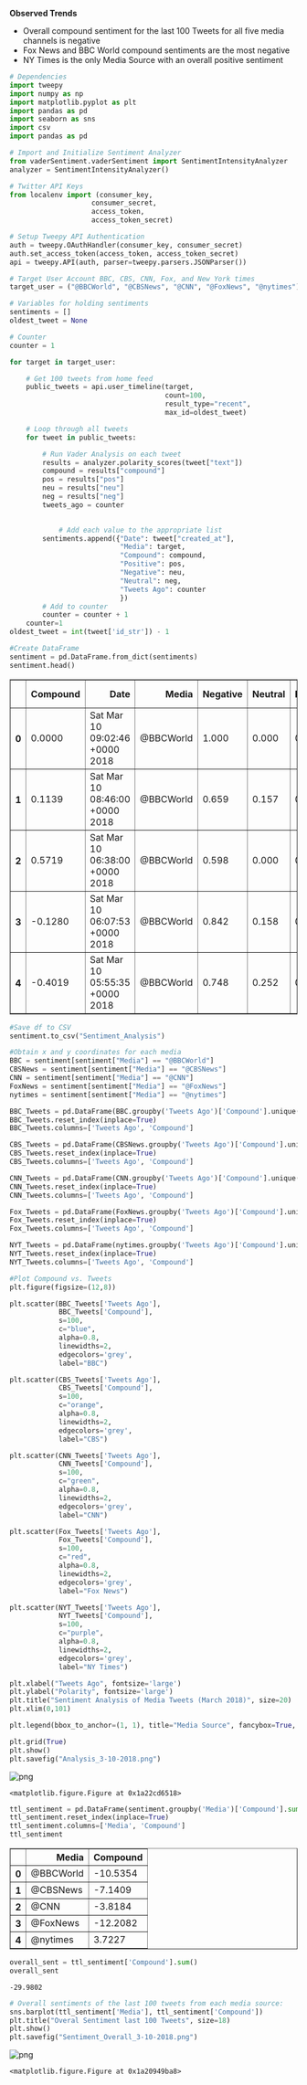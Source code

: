 
**Observed Trends**
- Overall compound sentiment for the last 100 Tweets for all five media channels is negative
- Fox News and BBC World compound sentiments are the most negative
- NY Times is the only Media Source with an overall positive sentiment


```python
# Dependencies
import tweepy
import numpy as np
import matplotlib.pyplot as plt
import pandas as pd
import seaborn as sns
import csv
import pandas as pd

# Import and Initialize Sentiment Analyzer
from vaderSentiment.vaderSentiment import SentimentIntensityAnalyzer
analyzer = SentimentIntensityAnalyzer()

# Twitter API Keys
from localenv import (consumer_key, 
                    consumer_secret, 
                    access_token, 
                    access_token_secret)

# Setup Tweepy API Authentication
auth = tweepy.OAuthHandler(consumer_key, consumer_secret)
auth.set_access_token(access_token, access_token_secret)
api = tweepy.API(auth, parser=tweepy.parsers.JSONParser())
```


```python
# Target User Account BBC, CBS, CNN, Fox, and New York times
target_user = ("@BBCWorld", "@CBSNews", "@CNN", "@FoxNews", "@nytimes")

# Variables for holding sentiments
sentiments = []
oldest_tweet = None

# Counter
counter = 1

for target in target_user:

    # Get 100 tweets from home feed
    public_tweets = api.user_timeline(target,
                                      count=100,
                                      result_type="recent",
                                      max_id=oldest_tweet)

    # Loop through all tweets
    for tweet in public_tweets:

        # Run Vader Analysis on each tweet
        results = analyzer.polarity_scores(tweet["text"])
        compound = results["compound"]
        pos = results["pos"]
        neu = results["neu"]
        neg = results["neg"]
        tweets_ago = counter
        

            # Add each value to the appropriate list
        sentiments.append({"Date": tweet["created_at"], 
                           "Media": target,
                           "Compound": compound,
                           "Positive": pos,
                           "Negative": neu,
                           "Neutral": neg,
                           "Tweets Ago": counter
                           })
        # Add to counter 
        counter = counter + 1
    counter=1
oldest_tweet = int(tweet['id_str']) - 1
```


```python
#Create DataFrame
sentiment = pd.DataFrame.from_dict(sentiments)
sentiment.head()
```




<div>
<style scoped>
    .dataframe tbody tr th:only-of-type {
        vertical-align: middle;
    }

    .dataframe tbody tr th {
        vertical-align: top;
    }

    .dataframe thead th {
        text-align: right;
    }
</style>
<table border="1" class="dataframe">
  <thead>
    <tr style="text-align: right;">
      <th></th>
      <th>Compound</th>
      <th>Date</th>
      <th>Media</th>
      <th>Negative</th>
      <th>Neutral</th>
      <th>Positive</th>
      <th>Tweets Ago</th>
    </tr>
  </thead>
  <tbody>
    <tr>
      <th>0</th>
      <td>0.0000</td>
      <td>Sat Mar 10 09:02:46 +0000 2018</td>
      <td>@BBCWorld</td>
      <td>1.000</td>
      <td>0.000</td>
      <td>0.000</td>
      <td>1</td>
    </tr>
    <tr>
      <th>1</th>
      <td>0.1139</td>
      <td>Sat Mar 10 08:46:00 +0000 2018</td>
      <td>@BBCWorld</td>
      <td>0.659</td>
      <td>0.157</td>
      <td>0.184</td>
      <td>2</td>
    </tr>
    <tr>
      <th>2</th>
      <td>0.5719</td>
      <td>Sat Mar 10 06:38:00 +0000 2018</td>
      <td>@BBCWorld</td>
      <td>0.598</td>
      <td>0.000</td>
      <td>0.402</td>
      <td>3</td>
    </tr>
    <tr>
      <th>3</th>
      <td>-0.1280</td>
      <td>Sat Mar 10 06:07:53 +0000 2018</td>
      <td>@BBCWorld</td>
      <td>0.842</td>
      <td>0.158</td>
      <td>0.000</td>
      <td>4</td>
    </tr>
    <tr>
      <th>4</th>
      <td>-0.4019</td>
      <td>Sat Mar 10 05:55:35 +0000 2018</td>
      <td>@BBCWorld</td>
      <td>0.748</td>
      <td>0.252</td>
      <td>0.000</td>
      <td>5</td>
    </tr>
  </tbody>
</table>
</div>




```python
#Save df to CSV
sentiment.to_csv("Sentiment_Analysis")
```


```python
#Obtain x and y coordinates for each media
BBC = sentiment[sentiment["Media"] == "@BBCWorld"]
CBSNews = sentiment[sentiment["Media"] == "@CBSNews"]
CNN = sentiment[sentiment["Media"] == "@CNN"]
FoxNews = sentiment[sentiment["Media"] == "@FoxNews"]
nytimes = sentiment[sentiment["Media"] == "@nytimes"]

BBC_Tweets = pd.DataFrame(BBC.groupby('Tweets Ago')['Compound'].unique())
BBC_Tweets.reset_index(inplace=True)
BBC_Tweets.columns=['Tweets Ago', 'Compound']

CBS_Tweets = pd.DataFrame(CBSNews.groupby('Tweets Ago')['Compound'].unique())
CBS_Tweets.reset_index(inplace=True)
CBS_Tweets.columns=['Tweets Ago', 'Compound']

CNN_Tweets = pd.DataFrame(CNN.groupby('Tweets Ago')['Compound'].unique())
CNN_Tweets.reset_index(inplace=True)
CNN_Tweets.columns=['Tweets Ago', 'Compound']

Fox_Tweets = pd.DataFrame(FoxNews.groupby('Tweets Ago')['Compound'].unique())
Fox_Tweets.reset_index(inplace=True)
Fox_Tweets.columns=['Tweets Ago', 'Compound']

NYT_Tweets = pd.DataFrame(nytimes.groupby('Tweets Ago')['Compound'].unique())
NYT_Tweets.reset_index(inplace=True)
NYT_Tweets.columns=['Tweets Ago', 'Compound']
```


```python
#Plot Compound vs. Tweets
plt.figure(figsize=(12,8))

plt.scatter(BBC_Tweets['Tweets Ago'],
            BBC_Tweets['Compound'],
            s=100,
            c="blue",
            alpha=0.8, 
            linewidths=2,
            edgecolors='grey', 
            label="BBC")

plt.scatter(CBS_Tweets['Tweets Ago'],
            CBS_Tweets['Compound'],
            s=100,
            c="orange",
            alpha=0.8, 
            linewidths=2,
            edgecolors='grey', 
            label="CBS")

plt.scatter(CNN_Tweets['Tweets Ago'],
            CNN_Tweets['Compound'],
            s=100,
            c="green",
            alpha=0.8, 
            linewidths=2,
            edgecolors='grey', 
            label="CNN")

plt.scatter(Fox_Tweets['Tweets Ago'],
            Fox_Tweets['Compound'],
            s=100,
            c="red",
            alpha=0.8, 
            linewidths=2,
            edgecolors='grey', 
            label="Fox News")

plt.scatter(NYT_Tweets['Tweets Ago'],
            NYT_Tweets['Compound'],
            s=100,
            c="purple",
            alpha=0.8, 
            linewidths=2,
            edgecolors='grey', 
            label="NY Times")

plt.xlabel("Tweets Ago", fontsize='large')
plt.ylabel("Polarity", fontsize='large')
plt.title("Sentiment Analysis of Media Tweets (March 2018)", size=20)
plt.xlim(0,101)

plt.legend(bbox_to_anchor=(1, 1), title="Media Source", fancybox=True, shadow=True, borderpad=1)

plt.grid(True)
plt.show()
plt.savefig("Analysis_3-10-2018.png")
```


![png](output_6_0.png)



    <matplotlib.figure.Figure at 0x1a22cd6518>



```python
ttl_sentiment = pd.DataFrame(sentiment.groupby('Media')['Compound'].sum())
ttl_sentiment.reset_index(inplace=True)
ttl_sentiment.columns=['Media', 'Compound']
ttl_sentiment
```




<div>
<style scoped>
    .dataframe tbody tr th:only-of-type {
        vertical-align: middle;
    }

    .dataframe tbody tr th {
        vertical-align: top;
    }

    .dataframe thead th {
        text-align: right;
    }
</style>
<table border="1" class="dataframe">
  <thead>
    <tr style="text-align: right;">
      <th></th>
      <th>Media</th>
      <th>Compound</th>
    </tr>
  </thead>
  <tbody>
    <tr>
      <th>0</th>
      <td>@BBCWorld</td>
      <td>-10.5354</td>
    </tr>
    <tr>
      <th>1</th>
      <td>@CBSNews</td>
      <td>-7.1409</td>
    </tr>
    <tr>
      <th>2</th>
      <td>@CNN</td>
      <td>-3.8184</td>
    </tr>
    <tr>
      <th>3</th>
      <td>@FoxNews</td>
      <td>-12.2082</td>
    </tr>
    <tr>
      <th>4</th>
      <td>@nytimes</td>
      <td>3.7227</td>
    </tr>
  </tbody>
</table>
</div>




```python
overall_sent = ttl_sentiment['Compound'].sum()
overall_sent
```




    -29.9802




```python
# Overall sentiments of the last 100 tweets from each media source:
sns.barplot(ttl_sentiment['Media'], ttl_sentiment['Compound'])
plt.title("Overal Sentiment last 100 Tweets", size=18)
plt.show()
plt.savefig("Sentiment_Overall_3-10-2018.png")
```


![png](output_9_0.png)



    <matplotlib.figure.Figure at 0x1a20949ba8>

